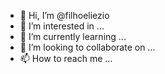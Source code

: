 - 👋 Hi, I’m @filhoeliezio
- 👀 I’m interested in ...
- 🌱 I’m currently learning ...
- 💞️ I’m looking to collaborate on ...
- 📫 How to reach me ...

<!---
filhoeliezio/filhoeliezio is a ✨ special ✨ repository because its `README.md` (this file) appears on your GitHub profile.
You can click the Preview link to take a look at your changes.
--->
